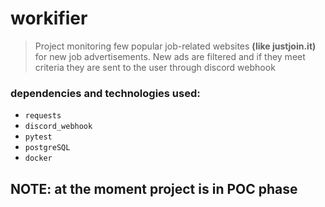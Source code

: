 # workifier

> Project monitoring few popular job-related websites **(like justjoin.it)** for new job advertisements. New ads are filtered and if they meet criteria they are sent to the user through discord webhook

### dependencies and technologies used:
- `requests`
- `discord_webhook`
- `pytest`
- `postgreSQL`
- `docker`

## NOTE: at the moment project is in POC phase